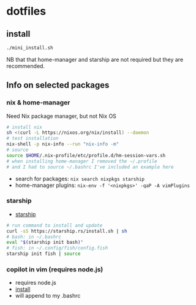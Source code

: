 # dotfiles

## install
```bash
./mini_install.sh
```

NB that that home-manager and starship are not required but they are recommended.

## Info on selected packages

### nix & home-manager

Need Nix package manager, but not Nix OS

```bash
# install nix
sh <(curl -L https://nixos.org/nix/install) --daemon
# test installation
nix-shell -p nix-info --run "nix-info -m"
# source
source $HOME/.nix-profile/etc/profile.d/hm-session-vars.sh
# when installing home-manager I removed the ~/.profile
# and I had to source ~/.bashrc I've included an example here
```

- search for packages: `nix search nixpkgs starship`
- home-manager plugins: `nix-env -f '<nixpkgs>' -qaP -A vimPlugins`


### starship

- [starship](https://starship.rs/)

```bash
# run command to install and update
curl -sS https://starship.rs/install.sh | sh
# bash: in ~/.bashrc
eval "$(starship init bash)"
# fish: in ~/.config/fish/config.fish
starship init fish | source
```

### copilot in vim (requires node.js)

- requires node.js
- [install](https://nodejs.org/en/download/)
- will append to my .bashrc



